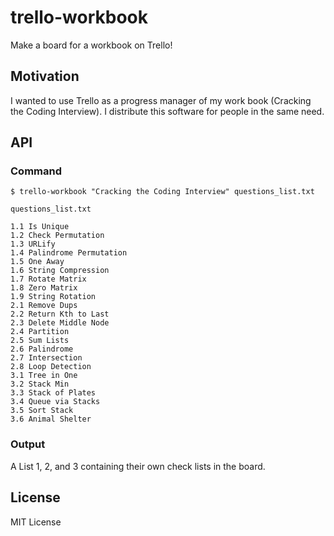 # trello-workbook
Make a board for a workbook on Trello!

## Motivation
I wanted to use Trello as a progress manager of my work book (Cracking the Coding Interview).
I distribute this software for people in the same need.

## API
### Command
`$ trello-workbook "Cracking the Coding Interview" questions_list.txt`

`questions_list.txt`
```
1.1 Is Unique
1.2 Check Permutation
1.3 URLify
1.4 Palindrome Permutation
1.5 One Away
1.6 String Compression
1.7 Rotate Matrix
1.8 Zero Matrix
1.9 String Rotation
2.1 Remove Dups
2.2 Return Kth to Last
2.3 Delete Middle Node
2.4 Partition
2.5 Sum Lists
2.6 Palindrome
2.7 Intersection
2.8 Loop Detection
3.1 Tree in One
3.2 Stack Min
3.3 Stack of Plates
3.4 Queue via Stacks
3.5 Sort Stack
3.6 Animal Shelter
```
### Output
A List 1, 2, and 3 containing their own check lists in the board.

## License
MIT License